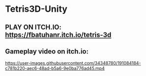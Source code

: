 # Tetris3D-Unity
 
## PLAY ON ITCH.IO: https://fbatuhanr.itch.io/tetris-3d

## Gameplay video on itch.io:
https://user-images.githubusercontent.com/34348780/191084184-c781b220-aec6-48ad-b5a6-9e0ba776ad45.mp4
